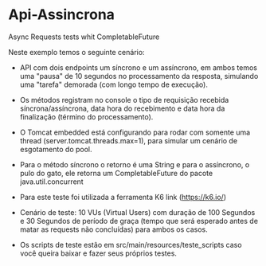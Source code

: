 # Api-Assincrona
Async Requests tests whit CompletableFuture

Neste exemplo temos o seguinte cenário:

* API com dois endpoints um síncrono e um assíncrono, em ambos temos uma "pausa" de 10 segundos no processamento da resposta, simulando uma "tarefa" demorada (com longo tempo de execução).

* Os métodos registram no console o tipo de requisição recebida síncrona/assíncrona, data hora do recebimento e data hora da finalização (término do processamento).

* O Tomcat embedded está configurando para rodar com somente uma thread (server.tomcat.threads.max=1), para simular um cenário de esgotamento do pool.

* Para o método síncrono o retorno é uma String e para o assíncrono, o pulo do gato, ele retorna um CompletableFuture<String> do pacote java.util.concurrent

* Para este teste foi utilizada a ferramenta K6 link (https://k6.io/)

* Cenário de teste: 10 VUs (Virtual Users) com duração de 100 Segundos e 30 Segundos de período de graça (tempo que será esperado antes de matar as requests não concluídas) para ambos os casos.
 
* Os scripts de teste estão em src/main/resources/teste_scripts caso você queira baixar e fazer seus próprios testes.
